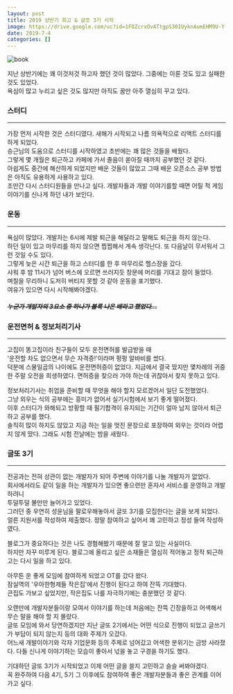 ```yaml
---
layout: post
title: 2019 상반기 회고 & 글또 3기 시작
image: https://drive.google.com/uc?id=1FOZcrxOvATtgpS30IUyknAumEHM9U-Y-
date: 2019-7-4
categories: []
---
```

![book](https://drive.google.com/uc?id=1FOZcrxOvATtgpS30IUyknAumEHM9U-Y-)

지난 상반기에는 꽤 이것저것 하고자 했던 것이 많았다. 그중에는 이룬 것도 있고 실패한 것도 있었다.  
욕심이 많고 누리고 싶은 것도 많지만 아직도 꿈만 아주 열심히 꾸고 있다.  

### <i class="fa fa-bolt" style="color:#01077c"></i> 스터디
* * *

가장 먼저 시작한 것은 스터디였다. 새해가 시작되고 나름 의욕적으로 리액트 스터디를 하게 되었다.  
승근님의 도움으로 스터디를 시작하였고 초반에는 꽤 많은 것들을 배웠다.  
그렇게 몇 개월은 퇴근하고 카페에 가서 졸음이 쏟아질 때까지 공부했던 것 같다.  
아쉽게도 중간에 해산하게 되었지만 배운 것들이 많았고 그때 배운 오픈소스 공부 방법은 아직도 유용하게 사용하고 있다.  
조만간 다시 스터디원들을 만나고 싶다. 개발자들과 개발 이야기를할 때면 어릴 적 게임 이야기를 신나게 하던 내가 보인다.  

### <i class="fa fa-bolt" style="color:#01077c"></i> 운동
* * *

욕심이 많았다. 개발자는 6시에 제발 퇴근을 해달라고 말해도 퇴근을 하지 않는다.  
하던 일이 있고 마무리를 하지 않으면 찝찝해서 계속 생각난다. 또 다음날이 무서워서 그런 것일 수도 있다.  
그렇게 늦은 시간 퇴근을 하고 스터디를 한 후 마무리로 헬스장을 갔다.  
샤워 후 밤 11시가 넘어 버스에 오르면 쓰러지듯 창문에 머리를 기대고 잠이 들었다.  
며칠을 무리하니 도저히 버티지 못할 것 같아 운동을 포기했다.  
여유가 있으면 다시 시작해봐야겠다.
##### ~~누군가 개발자의 3요소 중 하나가 불룩 나온 배라고 했었다...~~  

### <i class="fa fa-bolt" style="color:#01077c"></i> 운전면허 & 정보처리기사
* * *

고집이 똥고집이라 친구들이 모두 운전면허를 발급받을 때  
'운전할 차도 없으면서 무슨 자격증!'이라며 펑펑 알바비를 썼다.  
덕분에 스물일곱의 나이에도 운전면허증이 없었다. 지금에서 결국 땄지만 몇차례의 귀중한 주말 오전을 희생하였다.
면허증을 찾으러 가야 하는데 귀찮아서 찾지 못하고 있다.  
  
정보처리기사는 취업을 준비할 때 무엇을 해야 할지 모르겠어서 일단 도전했었다.  
그냥 외우는 식의 공부에는 흥미가 없어서 실기시험에서 보기 좋게 떨어졌다.  
이후 스터디가 와해되고 방황할 때 필기합격이 유지되는 기간이 얼마 남지 않아서 퇴근하고 공부를 했다.  
솔직히 많이 하지도 않았고 지금 하는 일을 멋진 문장으로 포장하여 외우는 것이라 어렵지 않게 땄다.
그래도 시험 전날에는 밤을 새웠다.

### <i class="fab fa-gripfire" style="color :#800000"></i> 글또 3기
* * *

전공과는 전혀 상관이 없는 개발자가 되어 주변에 이야기를 나눌 개발자가 없었다.  
회사에서라도 같이 일을 하는 개발자가 있으면 좋으련만 혼자서 서비스를 운영하고 개발하려니  
투덜투덜 불만만 늘어가고 있었다.  
그러던 중 우연히 성윤님을 팔로우해놓아서 글또 3기를 모집한다는 글을 보게 되었다.  
얼른 지원서를 작성하여 제출했다. 정말 참여하고 싶어서 꽤 고민하고 정성 들여 작성하였다.
  
블로그가 중요하다는 것은 나도 경험해봤기 때문에 잘 알고 있는 사실이다.  
하지만 자꾸 미루게 된다. 블로그에 올리고 싶은 소재들은 열심히 적어놓고 정작 퇴근하고는
다시 일을 하고 있다. 
  
아무튼 운 좋게 모임에 참여하게 되었고 OT를 갔다 왔다.  
잠실역의 '우아한형제들 작은집'에서 진행이 된다고 하여 잔뜩 기대했다.  
큰집도 가보고 싶었지만, 작은집도 나를 자극하기에는 충분했던 것 같다.  
  
오랜만에 개발자분들이랑 모여서 이야기를 하는데 처음에는 잔뜩 긴장을하고 어색해서  
무슨 말을 해야 할 지 몰랐다.  
글또 모임에 와서 당연하겠지만 지난 글또 2기에서는 어떤 식으로 진행이 되었고 글쓰기가
부담이 되지 않는지 등의 대화 주제가 오갔다.  
어느새 개발이야기와 각자 기업문화 등의 주제로 넘어갔고 
어색한 분위기는 금방 사라졌다. 다들 신나게 이야기하는 모습이 좋아서 넋을 놓고 구경을 하기도 했다.

기대하던 글또 3기가 시작되었고 이제 어떤 글을 쓸지 고민하고 슬슬 써봐야겠다.  
꼭 완주하여 다음 4기, 5기 그 이후에도 참여하여 좋은 개발자분들과 좋은 관계를 이어가고 싶다.